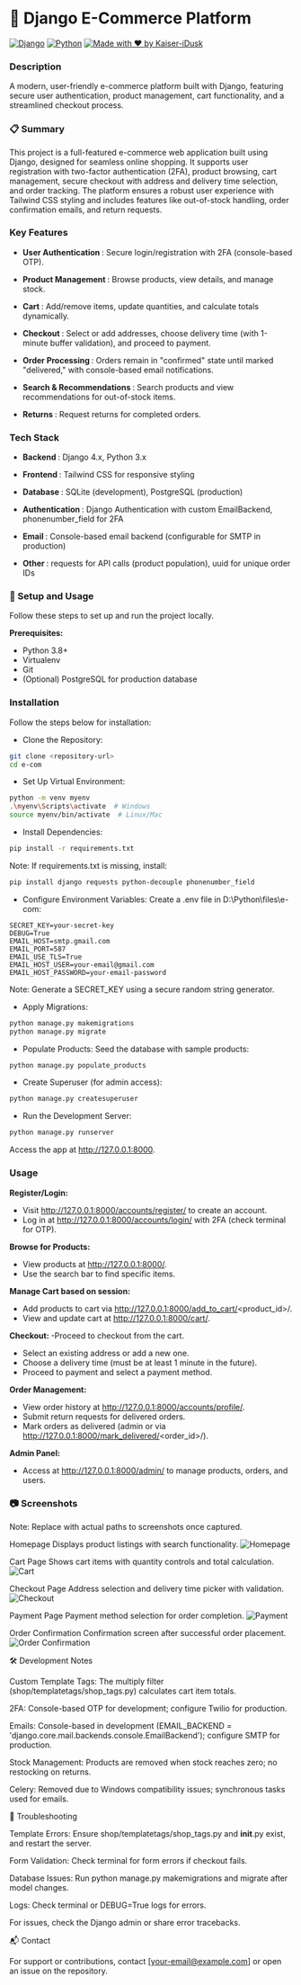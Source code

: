 # 🐍 Django E-Commerce Platform

[![Django](https://img.shields.io/badge/Django-5.0+-green.svg)](https://www.djangoproject.com/)
[![Python](https://img.shields.io/badge/Python-3.10+-blue.svg)](https://www.python.org/)
[![Made with ❤️ by Kaiser-iDusk](https://img.shields.io/badge/Made%20with-%E2%9D%A4-red.svg)]()

### Description

A modern, user-friendly e-commerce platform built with Django, featuring secure user authentication, product management, cart functionality, and a streamlined checkout process.

### 📋 Summary

This project is a full-featured e-commerce web application built using Django, designed for seamless online shopping. It supports user registration with two-factor authentication (2FA), product browsing, cart management, secure checkout with address and delivery time selection, and order tracking. The platform ensures a robust user experience with Tailwind CSS styling and includes features like out-of-stock handling, order confirmation emails, and return requests.

### Key Features

- <b>User Authentication </b>: Secure login/registration with 2FA (console-based OTP).

- <b>Product Management </b>: Browse products, view details, and manage stock.

- <b>Cart </b>: Add/remove items, update quantities, and calculate totals dynamically.

- <b>Checkout </b>: Select or add addresses, choose delivery time (with 1-minute buffer validation), and proceed to payment.

- <b>Order Processing </b>: Orders remain in "confirmed" state until marked "delivered," with console-based email notifications.

- <b>Search & Recommendations </b>: Search products and view recommendations for out-of-stock items.

- <b>Returns </b>: Request returns for completed orders.

### Tech Stack

- <b>Backend </b>: Django 4.x, Python 3.x

- <b>Frontend </b>: Tailwind CSS for responsive styling

- <b>Database </b>: SQLite (development), PostgreSQL (production)

- <b>Authentication </b>: Django Authentication with custom EmailBackend, phonenumber_field for 2FA

- <b>Email </b>: Console-based email backend (configurable for SMTP in production)

- <b>Other </b>: requests for API calls (product population), uuid for unique order IDs

### 🚀 Setup and Usage

Follow these steps to set up and run the project locally.

<b>Prerequisites: </b>

- Python 3.8+
- Virtualenv
- Git
- (Optional) PostgreSQL for production database

### Installation

Follow the steps below for installation:

- Clone the Repository:

```bash
git clone <repository-url>
cd e-com
```

- Set Up Virtual Environment:

```bash
python -m venv myenv
.\myenv\Scripts\activate  # Windows
source myenv/bin/activate  # Linux/Mac
```

- Install Dependencies:

```bash
pip install -r requirements.txt
```

Note: If requirements.txt is missing, install:

```bash
pip install django requests python-decouple phonenumber_field
```

- Configure Environment Variables: Create a .env file in D:\Python\files\e-com:

```
SECRET_KEY=your-secret-key
DEBUG=True
EMAIL_HOST=smtp.gmail.com
EMAIL_PORT=587
EMAIL_USE_TLS=True
EMAIL_HOST_USER=your-email@gmail.com
EMAIL_HOST_PASSWORD=your-email-password
```

Note: Generate a SECRET_KEY using a secure random string generator.

- Apply Migrations:

```python
python manage.py makemigrations
python manage.py migrate
```

- Populate Products: Seed the database with sample products:

```python
python manage.py populate_products
```

- Create Superuser (for admin access):

```python
python manage.py createsuperuser
```

- Run the Development Server:

```python
python manage.py runserver
```

Access the app at http://127.0.0.1:8000.

### Usage

<b> Register/Login: </b>
- Visit http://127.0.0.1:8000/accounts/register/ to create an account.
- Log in at http://127.0.0.1:8000/accounts/login/ with 2FA (check terminal for OTP).

<b> Browse for Products: </b>
- View products at http://127.0.0.1:8000/.
- Use the search bar to find specific items.

<b> Manage Cart based on session: </b>
- Add products to cart via http://127.0.0.1:8000/add_to_cart/<product_id>/.
- View and update cart at http://127.0.0.1:8000/cart/.

<b> Checkout: </b>
-Proceed to checkout from the cart.
- Select an existing address or add a new one.
- Choose a delivery time (must be at least 1 minute in the future).
- Proceed to payment and select a payment method.

<b> Order Management: </b>
- View order history at http://127.0.0.1:8000/accounts/profile/.
- Submit return requests for delivered orders.
- Mark orders as delivered (admin or via http://127.0.0.1:8000/mark_delivered/<order_id>/).

<b> Admin Panel: </b>
- Access at http://127.0.0.1:8000/admin/ to manage products, orders, and users.

### 📷 Screenshots

Note: Replace <image-path> with actual paths to screenshots once captured.





Homepage
Displays product listings with search functionality.
![Homepage](/homepage.png)



Cart Page
Shows cart items with quantity controls and total calculation.
![Cart](/cart.png)



Checkout Page
Address selection and delivery time picker with validation.
![Checkout](/checkout.png)



Payment Page
Payment method selection for order completion.
![Payment](/payment.png)



Order Confirmation
Confirmation screen after successful order placement.
![Order Confirmation](/order_confirmation.png)



🛠️ Development Notes





Custom Template Tags: The multiply filter (shop/templatetags/shop_tags.py) calculates cart item totals.



2FA: Console-based OTP for development; configure Twilio for production.



Emails: Console-based in development (EMAIL_BACKEND = 'django.core.mail.backends.console.EmailBackend'); configure SMTP for production.



Stock Management: Products are removed when stock reaches zero; no restocking on returns.



Celery: Removed due to Windows compatibility issues; synchronous tasks used for emails.

🐛 Troubleshooting





Template Errors: Ensure shop/templatetags/shop_tags.py and __init__.py exist, and restart the server.



Form Validation: Check terminal for form errors if checkout fails.



Database Issues: Run python manage.py makemigrations and migrate after model changes.



Logs: Check terminal or DEBUG=True logs for errors.

For issues, check the Django admin or share error tracebacks.

📬 Contact

For support or contributions, contact [your-email@example.com] or open an issue on the repository.